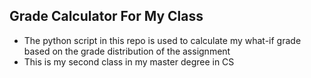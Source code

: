 ## Grade Calculator For My Class
- The python script in this repo is used to calculate my what-if grade based on the grade distribution of the assignment
- This is my second class in my master degree in CS
